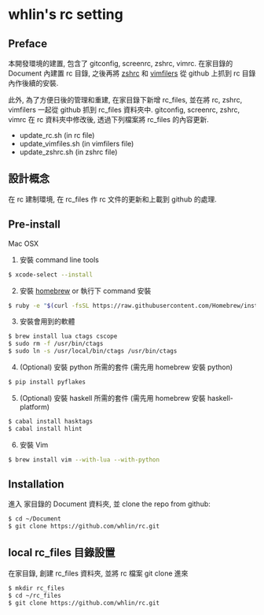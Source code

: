 # whlin's rc setting

## Preface

本開發環境的建置, 包含了 gitconfig, screenrc, zshrc, vimrc.
在家目錄的 Document 內建置 rc 目錄, 之後再將 [zshrc] 和 [vimfilers]
從 github 上抓到 rc 目錄內作後續的安裝. 

此外, 為了方便日後的管理和重建, 在家目錄下新增 rc_files, 
並在將 rc, zshrc, vimfilers 一起從 github 抓到 rc_files 資料夾中.
gitconfig, screenrc, zshrc, vimrc 在 rc 資料夾中修改後, 
透過下列檔案將 rc_files 的內容更新.

 - update_rc.sh (in rc file)
 - update_vimfiles.sh (in vimfilers file)
 - update_zshrc.sh (in zshrc file)


## 設計概念

在 rc 建制環境, 在 rc_files 作 rc 文件的更新和上載到 github 的處理.


## Pre-install

Mac OSX

1. 安裝 command line tools

```sh
$ xcode-select --install
```

2. 安裝 [homebrew] or 執行下 command 安裝

```sh
$ ruby -e "$(curl -fsSL https://raw.githubusercontent.com/Homebrew/install/master/install)"
```

3. 安裝會用到的軟體

```sh
$ brew install lua ctags cscope
$ sudo rm -f /usr/bin/ctags
$ sudo ln -s /usr/local/bin/ctags /usr/bin/ctags
```

4. (Optional) 安裝 python 所需的套件 (需先用 homebrew 安裝 python)

```sh
$ pip install pyflakes

```

5. (Optional) 安裝 haskell 所需的套件 (需先用 homebrew 安裝 haskell-platform)
```sh
$ cabal install hasktags
$ cabal install hlint
```

6. 安裝 Vim
```sh
$ brew install vim --with-lua --with-python
```

## Installation

進入 家目錄的 Document 資料夾, 並 clone the repo from github:

```sh
$ cd ~/Document
$ git clone https://github.com/whlin/rc.git
```

## local rc_files 目錄設置

在家目錄, 創建 rc_files 資料夾, 並將 rc 檔案 git clone 進來

```sh
$ mkdir rc_files
$ cd ~/rc_files
$ git clone https://github.com/whlin/rc.git
```


[rc]: <https://github.com/whlin/rc>
[zshrc]: <https://github.com/whlin/zshrc>
[vimfilers]: <https://github.com/whlin/vimfilers>
[homebrew]: <http://brew.sh/>
